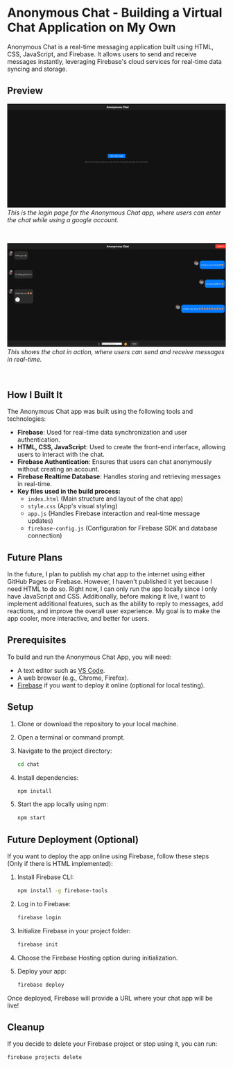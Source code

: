 # Anonymous Chat - Building a Virtual Chat Application on My Own

Anonymous Chat is a real-time messaging application built using HTML, CSS, JavaScript, and Firebase. It allows users to send and receive messages instantly, leveraging Firebase's cloud services for real-time data syncing and storage.

## Preview

![Anonymous Chat Login](login.png)
*This is the login page for the Anonymous Chat app, where users can enter the chat while using a google account.*

<br>

![Anonymous Chat Running](running.png)
*This shows the chat in action, where users can send and receive messages in real-time.*

<br>

## How I Built It

The Anonymous Chat app was built using the following tools and technologies:
- **Firebase**: Used for real-time data synchronization and user authentication.
- **HTML, CSS, JavaScript**: Used to create the front-end interface, allowing users to interact with the chat.
- **Firebase Authentication**: Ensures that users can chat anonymously without creating an account.
- **Firebase Realtime Database**: Handles storing and retrieving messages in real-time.
- **Key files used in the build process:**
  - `index.html` (Main structure and layout of the chat app)
  - `style.css` (App's visual styling)
  - `app.js` (Handles Firebase interaction and real-time message updates)
  - `firebase-config.js` (Configuration for Firebase SDK and database connection)

## Future Plans

In the future, I plan to publish my chat app to the internet using either GitHub Pages or Firebase. However, I haven't published it yet because I need HTML to do so. Right now, I can only run the app locally since I only have JavaScript and CSS. Additionally, before making it live, I want to implement additional features, such as the ability to reply to messages, add reactions, and improve the overall user experience. My goal is to make the app cooler, more interactive, and better for users.

## Prerequisites

To build and run the Anonymous Chat App, you will need:

- A text editor such as [VS Code](https://code.visualstudio.com/).
- A web browser (e.g., Chrome, Firefox).
- [Firebase](https://firebase.google.com/) if you want to deploy it online (optional for local testing).

## Setup

1. Clone or download the repository to your local machine.
2. Open a terminal or command prompt.
3. Navigate to the project directory:
   ```sh
   cd chat
   ```
   
4. Install dependencies:
   ```sh
   npm install
   ```

5. Start the app locally using npm:
   ```sh
   npm start
   ```

## Future Deployment (Optional)

If you want to deploy the app online using Firebase, follow these steps (Only if there is HTML implemented):

1. Install Firebase CLI:
    ```sh
    npm install -g firebase-tools
    ```

2. Log in to Firebase:
    ```sh
    firebase login
    ```

3. Initialize Firebase in your project folder:
    ```sh
    firebase init
    ```

4. Choose the Firebase Hosting option during initialization.

5. Deploy your app:
    ```sh
    firebase deploy
    ```

Once deployed, Firebase will provide a URL where your chat app will be live!

## Cleanup

If you decide to delete your Firebase project or stop using it, you can run:
```sh
firebase projects delete
